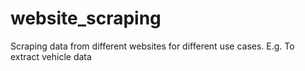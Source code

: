# website_scraping
Scraping data from different websites for different use cases. E.g. To extract vehicle data
